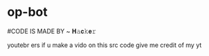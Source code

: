 # op-bot
#CODE IS MADE BY  ~ 𝐇𝚊𝐜𝚔𝐞𝚛

youtebr
ers if u make a vido on this src code give me credit of my yt